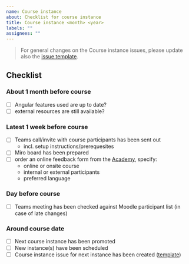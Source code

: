 ```yaml
---
name: Course instance
about: Checklist for course instance
title: Course instance <month> <year>
labels: ""
assignees: ""
---
```


> For general changes on the Course instance issues, please update also the [issue template](https://github.com/webplatformz/angular-course/blob/master/.github/ISSUE_TEMPLATE/course-instance.md).

## Checklist

### About 1 month before course

- [ ] Angular features used are up to date? 
- [ ] external resources are still available?

### Latest 1 week before course

- [ ] Teams call/invite with course participants has been sent out
  - incl. setup instructions/prerequesites
- [ ] Miro board has been prepared
- [ ] order an online feedback form from the [Academy](mailto:academy@zuehlke.com), specify:
  - online or onsite course
  - internal or external participants
  - preferred language

### Day before course

- [ ] Teams meeting has been checked against Moodle participant list (in case of late changes)

### Around course date

- [ ] Next course instance has been promoted
- [ ] New instance(s) have been scheduled
- [ ] Course instance issue for next instance has been created ([template](https://github.com/webplatformz/angular-course/issues/new?assignees=&labels=&template=course-instance.md&title=Course+instance+%3Cmonth%3E+%3Cyear%3E))
